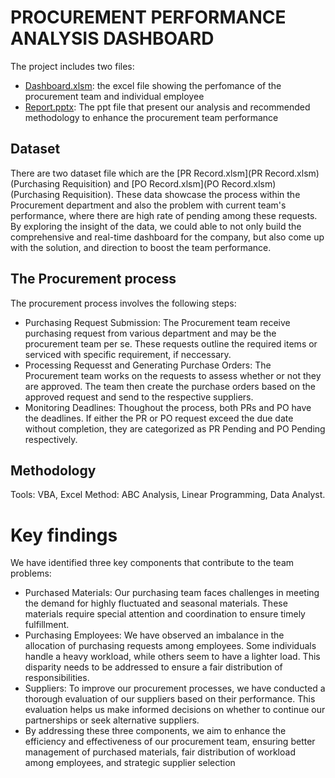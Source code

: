 # PROCUREMENT PERFORMANCE ANALYSIS DASHBOARD
The project includes two files: 
* [Dashboard.xlsm](Dashboard.xlsm): the excel file showing the perfomance of the procurement team and individual employee
* [Report.pptx](Report.pptx): The ppt file that present our analysis and recommended methodology to enhance the procurement team performance

## Dataset
There are two dataset file which are the [PR Record.xlsm](PR Record.xlsm) (Purchasing Requisition) and [PO Record.xlsm](PO Record.xlsm) (Purchasing Requisition). These data showcase the process within the Procurement department and also the problem with current team's performance, where there are high rate of pending among these requests. By exploring the insight of the data, we could able to not only build the comprehensive and real-time dashboard for the company, but also come up with the solution, and direction to boost the team performance.

## The Procurement process
The procurement process involves the following steps:
* Purchasing Request Submission: The Procurement team receive purchasing request from various department and may be the procurement team per se. These requests outline the required items or serviced with specific requirement, if neccessary.
* Processing Requesst and Generating Purchase Orders: The Procurement team works on the requests to assess whether or not they are approved. The team then create the purchase orders based on the approved request and send to the respective suppliers.
* Monitoring Deadlines: Thoughout the process, both PRs and PO have the deadlines. If either the PR or PO request exceed the due date without completion, they are categorized as PR Pending and PO Pending respectively.

## Methodology
Tools: VBA, Excel
Method: ABC Analysis, Linear Programming, Data Analyst.

# Key findings
We have identified three key components that contribute to the team problems:
* Purchased Materials: Our purchasing team faces challenges in meeting the demand for highly fluctuated and seasonal materials. These materials require special attention and coordination to ensure timely fulfillment.
* Purchasing Employees: We have observed an imbalance in the allocation of purchasing requests among employees. Some individuals handle a heavy workload, while others seem to have a lighter load. This disparity needs to be addressed to ensure a fair distribution of responsibilities.
* Suppliers: To improve our procurement processes, we have conducted a thorough evaluation of our suppliers based on their performance. This evaluation helps us make informed decisions on whether to continue our partnerships or seek alternative suppliers.
* By addressing these three components, we aim to enhance the efficiency and effectiveness of our procurement team, ensuring better management of purchased materials, fair distribution of workload among employees, and strategic supplier selection
